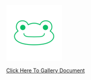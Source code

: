 <img src="https://raw.githubusercontent.com/kukumoon/kua/master/docs/_media/icon.png" width="150" height="150"/>

[Click Here To Gallery Document](https://kukumoon.github.io/kua)
